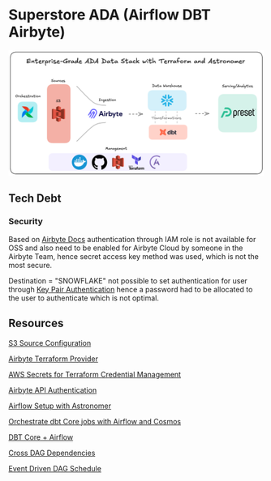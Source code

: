 # Superstore ADA (Airflow DBT Airbyte)
![ADA Architecture](resources/ada_architecture_diagram.png)

## Tech Debt

### Security
 Based on [Airbyte Docs](https://docs.airbyte.com/integrations/sources/s3) authentication through IAM role is not available for OSS and also need to be enabled for Airbyte Cloud by someone in the Airbyte Team, hence secret access key method was used, which is not the most secure. 

Destination = "SNOWFLAKE" not possible to set authentication for user through [Key Pair Authentication](https://docs.snowflake.com/en/user-guide/key-pair-auth) hence a password had to be allocated to the user to authenticate which is not optimal.

## Resources

[S3 Source Configuration](https://docs.airbyte.com/integrations/sources/s3)

[Airbyte Terraform Provider](https://reference.airbyte.com/reference/using-the-terraform-provider#3-create-a-source)

[AWS Secrets for Terraform Credential Management](https://spacelift.io/blog/terraform-secrets)

[Airbyte API Authentication](https://prb68668.us-east-1.snowflakecomputing.com)

[Airflow Setup with Astronomer](https://www.astronomer.io/docs/astro/cli/run-airflow-locally)

[Orchestrate dbt Core jobs with Airflow and Cosmos](https://www.astronomer.io/docs/learn/airflow-dbt/)

[DBT Core + Airflow](https://astronomer.github.io/astronomer-cosmos/)

[Cross DAG Dependencies](https://www.astronomer.io/docs/learn/cross-dag-dependencies/#implement-cross-dag-dependencies)

[Event Driven DAG Schedule](https://www.astronomer.io/docs/learn/airflow-datasets/#conditional-dataset-scheduling)

